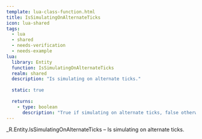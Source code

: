 ```yaml
---
template: lua-class-function.html
title: IsSimulatingOnAlternateTicks
icon: lua-shared
tags:
  - lua
  - shared
  - needs-verification
  - needs-example
lua:
  library: Entity
  function: IsSimulatingOnAlternateTicks
  realm: shared
  description: "Is simulating on alternate ticks."
  
  static: true
  
  returns:
    - type: boolean
      description: "True if simulating on alternate ticks, false otherwise."
---
```


<div class="lua__search__keywords">
_R.Entity.IsSimulatingOnAlternateTicks &#x2013; Is simulating on alternate ticks.
</div>
